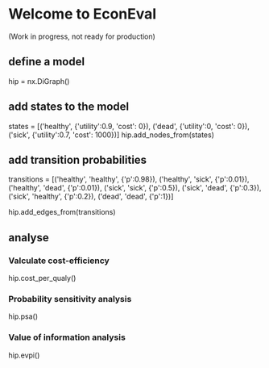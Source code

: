 # Welcome to EconEval
(Work in progress, not ready for production)

## define a model
hip = nx.DiGraph()

## add states to the model
states = [('healthy', {'utility':0.9, 'cost': 0}),
          ('dead', {'utility':0, 'cost': 0}),
          ('sick', {'utility':0.7, 'cost': 1000})]
hip.add_nodes_from(states)

## add transition probabilities
transitions = [('healthy', 'healthy', {'p':0.98}),
               ('healthy', 'sick', {'p':0.01}),
               ('healthy', 'dead', {'p':0.01}),
               ('sick', 'sick', {'p':0.5}),
               ('sick', 'dead', {'p':0.3}),
               ('sick', 'healthy', {'p':0.2}),
               ('dead', 'dead', {'p':1})]

hip.add_edges_from(transitions)

## analyse

### Valculate cost-efficiency
hip.cost_per_qualy()

### Probability sensitivity analysis
hip.psa()

### Value of information analysis
hip.evpi()

